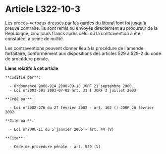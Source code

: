 # Article L322-10-3

Les procès-verbaux dressés par les gardes du littoral font foi jusqu'à preuve contraire. Ils sont remis ou envoyés
directement au procureur de la République, cinq jours francs après celui où la contravention a été constatée, à peine de
nullité. 

Les contraventions peuvent donner lieu à la procédure de l'amende forfaitaire, conformément aux dispositions des articles 529
à 529-2 du code de procédure pénale.

**Liens relatifs à cet article**

	**Codifié par**:

	  - Ordonnance 2000-914 2000-09-18 JORF 21 septembre 2000
	  - Loi n°2003-591 2003-07-02 art. 31 I JORF 3 juillet 2003

	**Créé par**:

	  - Loi n°2002-276 du 27 février 2002 - art. 162 () JORF 28 février 2002

	**Cité par**:

	  - Loi n°2006-11 du 5 janvier 2006 - art. 44 (V)

	**Cite**:

	  - Code de procédure pénale - art. 529 (V)
